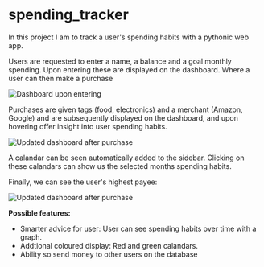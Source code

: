 # spending_tracker

In this project I am to track a user's spending habits with a pythonic web app.

Users are requested to enter a name, a balance and a goal monthly spending. Upon entering these are displayed on the dashboard. Where a user can then make a purchase

![Dashboard upon entering](https://i.imgur.com/kRL3z01.png)

Purchases are given tags (food, electronics) and a merchant (Amazon, Google) and are subsequently displayed on the dashboard, and upon hovering offer insight into user spending habits.

![Updated dashboard after purchase](https://i.imgur.com/2nJLCrd.png)

A calandar can be seen automatically added to the sidebar. Clicking on these calandars can show us the selected months spending habits.

Finally, we can see the user's highest payee:

![Updated dashboard after purchase](https://i.imgur.com/KINO7gO.png)


**Possible features:**

- Smarter advice for user: User can see spending habits over time with a graph.
- Addtional coloured display: Red and green calandars.
- Ability so send money to other users on the database
